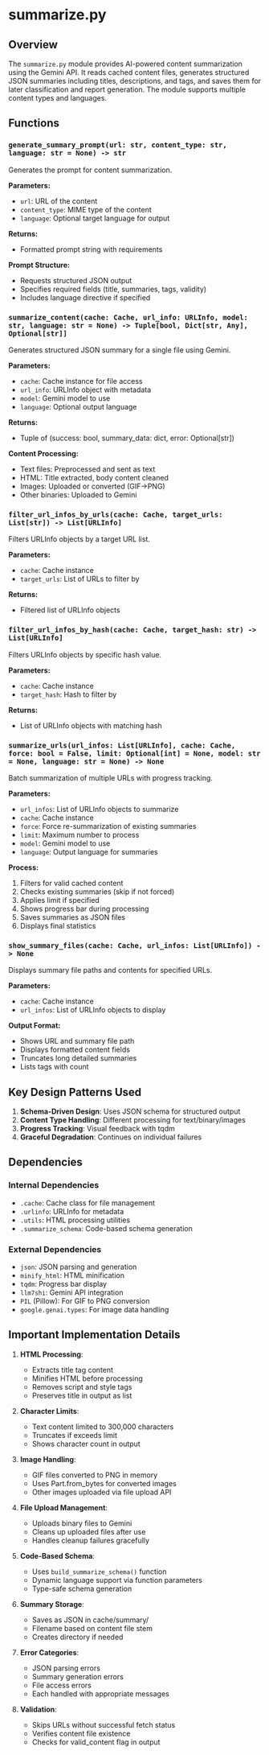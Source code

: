 # summarize.py

## Overview

The `summarize.py` module provides AI-powered content summarization using the Gemini API. It reads cached content files, generates structured JSON summaries including titles, descriptions, and tags, and saves them for later classification and report generation. The module supports multiple content types and languages.

## Functions

### `generate_summary_prompt(url: str, content_type: str, language: str = None) -> str`

Generates the prompt for content summarization.

**Parameters:**
- `url`: URL of the content
- `content_type`: MIME type of the content
- `language`: Optional target language for output

**Returns:**
- Formatted prompt string with requirements

**Prompt Structure:**
- Requests structured JSON output
- Specifies required fields (title, summaries, tags, validity)
- Includes language directive if specified

### `summarize_content(cache: Cache, url_info: URLInfo, model: str, language: str = None) -> Tuple[bool, Dict[str, Any], Optional[str]]`

Generates structured JSON summary for a single file using Gemini.

**Parameters:**
- `cache`: Cache instance for file access
- `url_info`: URLInfo object with metadata
- `model`: Gemini model to use
- `language`: Optional output language

**Returns:**
- Tuple of (success: bool, summary_data: dict, error: Optional[str])

**Content Processing:**
- Text files: Preprocessed and sent as text
- HTML: Title extracted, body content cleaned
- Images: Uploaded or converted (GIF→PNG)
- Other binaries: Uploaded to Gemini

### `filter_url_infos_by_urls(cache: Cache, target_urls: List[str]) -> List[URLInfo]`

Filters URLInfo objects by a target URL list.

**Parameters:**
- `cache`: Cache instance
- `target_urls`: List of URLs to filter by

**Returns:**
- Filtered list of URLInfo objects

### `filter_url_infos_by_hash(cache: Cache, target_hash: str) -> List[URLInfo]`

Filters URLInfo objects by specific hash value.

**Parameters:**
- `cache`: Cache instance
- `target_hash`: Hash to filter by

**Returns:**
- List of URLInfo objects with matching hash

### `summarize_urls(url_infos: List[URLInfo], cache: Cache, force: bool = False, limit: Optional[int] = None, model: str = None, language: str = None) -> None`

Batch summarization of multiple URLs with progress tracking.

**Parameters:**
- `url_infos`: List of URLInfo objects to summarize
- `cache`: Cache instance
- `force`: Force re-summarization of existing summaries
- `limit`: Maximum number to process
- `model`: Gemini model to use
- `language`: Output language for summaries

**Process:**
1. Filters for valid cached content
2. Checks existing summaries (skip if not forced)
3. Applies limit if specified
4. Shows progress bar during processing
5. Saves summaries as JSON files
6. Displays final statistics

### `show_summary_files(cache: Cache, url_infos: List[URLInfo]) -> None`

Displays summary file paths and contents for specified URLs.

**Parameters:**
- `cache`: Cache instance
- `url_infos`: List of URLInfo objects to display

**Output Format:**
- Shows URL and summary file path
- Displays formatted content fields
- Truncates long detailed summaries
- Lists tags with count

## Key Design Patterns Used

1. **Schema-Driven Design**: Uses JSON schema for structured output
2. **Content Type Handling**: Different processing for text/binary/images
3. **Progress Tracking**: Visual feedback with tqdm
4. **Graceful Degradation**: Continues on individual failures

## Dependencies

### Internal Dependencies
- `.cache`: Cache class for file management
- `.urlinfo`: URLInfo for metadata
- `.utils`: HTML processing utilities
- `.summarize_schema`: Code-based schema generation

### External Dependencies
- `json`: JSON parsing and generation
- `minify_html`: HTML minification
- `tqdm`: Progress bar display
- `llm7shi`: Gemini API integration
- `PIL` (Pillow): For GIF to PNG conversion
- `google.genai.types`: For image data handling

## Important Implementation Details

1. **HTML Processing**:
   - Extracts title tag content
   - Minifies HTML before processing
   - Removes script and style tags
   - Preserves title in output as list

2. **Character Limits**:
   - Text content limited to 300,000 characters
   - Truncates if exceeds limit
   - Shows character count in output

3. **Image Handling**:
   - GIF files converted to PNG in memory
   - Uses Part.from_bytes for converted images
   - Other images uploaded via file upload API

4. **File Upload Management**:
   - Uploads binary files to Gemini
   - Cleans up uploaded files after use
   - Handles cleanup failures gracefully

5. **Code-Based Schema**:
   - Uses `build_summarize_schema()` function
   - Dynamic language support via function parameters
   - Type-safe schema generation

6. **Summary Storage**:
   - Saves as JSON in cache/summary/
   - Filename based on content file stem
   - Creates directory if needed

7. **Error Categories**:
   - JSON parsing errors
   - Summary generation errors
   - File access errors
   - Each handled with appropriate messages

8. **Validation**:
   - Skips URLs without successful fetch status
   - Verifies content file existence
   - Checks for valid_content flag in output